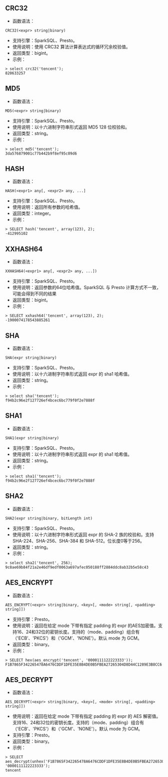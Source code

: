 ## CRC32
- 函数语法：
```
CRC32(<expr> string|binary)
```
- 支持引擎：SparkSQL、Presto。
- 使用说明：使用 CRC32 算法计算表达式的循环冗余校验值。
- 返回类型：bigint。
- 示例：
```
> select crc32('tencent');
820633257
```


## MD5
- 函数语法：
```
MD5(<expr> string|binary)
```
- 支持引擎：SparkSQL、Presto。
- 使用说明：以十六进制字符串形式返回 MD5 128 位校验和。
- 返回类型：string。
- 示例：
```
> select md5('tencent');
3da576879001c77b442b9f8ef95c09d6
```

## HASH
- 函数语法：
```
HASH(<expr1> any[, <expr2> any, ...]
```
- 支持引擎：SparkSQL、Presto。
- 使用说明：返回所有参数的哈希值。
- 返回类型：integer。
- 示例：
```
> SELECT hash('tencent', array(123), 2);
-412995102
```


## XXHASH64
- 函数语法：
```
XXHASH64(<expr1> any[, <expr2> any, ...])
```
- 支持引擎：SparkSQL、Presto。
- 使用说明：返回参数的64位哈希值。SparkSQL 与 Presto 计算方式不一致，可能会得到不同的结果
- 返回类型：bigint。
- 示例：
```
> SELECT xxhash64('tencent', array(123), 2);
-1900074178543885261
```


## SHA
- 函数语法：
```
SHA(expr string|binary)
```
- 支持引擎：SparkSQL、Presto。
- 使用说明：以十六进制字符串形式返回 expr 的 sha1 哈希值。
- 返回类型：string。
- 示例：
```
> select sha('tencent');
f94b2c96e2f127726ef4bcec6bc779f0f2e7888f
```


## SHA1
- 函数语法：
```
SHA1(expr string|binary)
```
- 支持引擎：SparkSQL、Presto。
- 使用说明：以十六进制字符串形式返回 expr 的 sha1 哈希值。
- 返回类型：string。
- 示例：
```
> select sha1('tencent');
f94b2c96e2f127726ef4bcec6bc779f0f2e7888f
```


## SHA2
- 函数语法：
```
SHA2(expr string|binary, bitLength int)
```
- 支持引擎：SparkSQL、Presto。
- 使用说明：以十六进制字符串形式返回 expr 的 SHA-2 族的校验和。支持 SHA-224、SHA-256、SHA-384 和 SHA-512。位长度0等于256。
- 返回类型：string。
- 示例：
```
> select sha2('tencent', 256);
9c8ae69b84f21a2e46df9edf0063a697afec050188ff2884ddc8ab32b5e58c43
```


## AES_ENCRYPT
- 函数语法：
```
AES_ENCRYPT(<expr> string|binary, <key>[, <mode> string[, <padding> string]])
```
- 支持引擎：Presto。
- 使用说明：返回在给定 mode 下带有指定 padding 的 expr 的AES加密值。支持16、24和32位的密钥长度。支持的（mode、padding）组合有（'ECB’、'PKCS’）和（'GCM’、'NONE’）。默认 mode 为 GCM。
- 返回类型：binary。
- 示例：
```
> SELECT hex(aes_encrypt('tencent', '0000111122223333'));
F1B7865F342265478A6476CDDF1DFE35E8B4DE0B5FBEA27265304D8D44C1289E3B8CC6
```


## AES_DECRYPT
- 函数语法：
```
AES_DECRYPT(<expr> string|binary, <key>[, <mode> string[, <padding> string]])
```
- 使用说明：返回在给定 mode 下带有指定 padding 的 expr 的 AES 解密值。支持16、24和32位的密钥长度。支持的（mode、padding）组合有（'ECB'、'PKCS'）和（'GCM'、'NONE'）。默认
mode 为 GCM。
- 支持引擎：Presto。
- 返回类型：binary。
- 示例：
```
> SELECT aes_decrypt(unhex('F1B7865F342265478A6476CDDF1DFE35E8B4DE0B5FBEA27265304D8D44C1289E3B8CC6'), '0000111122223333');
tencent
```




